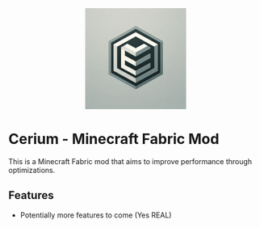 <p align="center">
  <img src="https://github.com/Jiyath5516F/cerium/blob/master/src/main/resources/assets/cerium/icon.png?raw=true" alt="Cerium Logo" width="200">
</p>

# Cerium - Minecraft Fabric Mod

This is a Minecraft Fabric mod that aims to improve performance through optimizations.

## Features
*   Potentially more features to come (Yes REAL)
